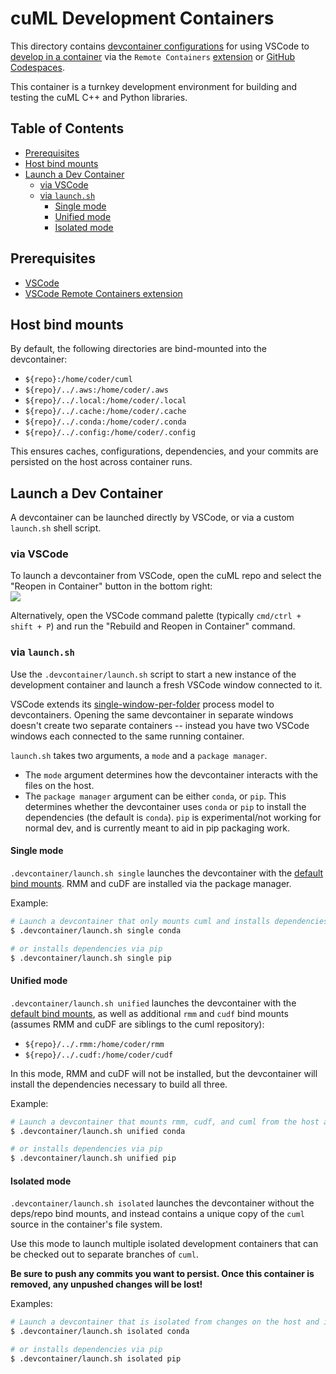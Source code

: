 # cuML Development Containers

This directory contains [devcontainer configurations](https://containers.dev/implementors/json_reference/) for using VSCode to [develop in a container](https://code.visualstudio.com/docs/devcontainers/containers) via the `Remote Containers` [extension](https://marketplace.visualstudio.com/items?itemName=ms-vscode-remote.remote-containers) or [GitHub Codespaces](https://github.com/codespaces).

This container is a turnkey development environment for building and testing the cuML C++ and Python libraries.

## Table of Contents

* [Prerequisites](#prerequisites)
* [Host bind mounts](#host-bind-mounts)
* [Launch a Dev Container](#launch-a-dev-container)
  * [via VSCode](#via-vscode)
  * [via `launch.sh`](#via-launchsh)
    * [Single mode](#single-mode)
    * [Unified mode](#unified-mode)
    * [Isolated mode](#isolated-mode)

## Prerequisites

* [VSCode](https://code.visualstudio.com/download)
* [VSCode Remote Containers extension](https://marketplace.visualstudio.com/items?itemName=ms-vscode-remote.remote-containers)

## Host bind mounts

By default, the following directories are bind-mounted into the devcontainer:

* `${repo}:/home/coder/cuml`
* `${repo}/../.aws:/home/coder/.aws`
* `${repo}/../.local:/home/coder/.local`
* `${repo}/../.cache:/home/coder/.cache`
* `${repo}/../.conda:/home/coder/.conda`
* `${repo}/../.config:/home/coder/.config`

This ensures caches, configurations, dependencies, and your commits are persisted on the host across container runs.

## Launch a Dev Container

A devcontainer can be launched directly by VSCode, or via a custom `launch.sh` shell script.

### via VSCode

To launch a devcontainer from VSCode, open the cuML repo and select the "Reopen in Container" button in the bottom right:<br/><img src="https://user-images.githubusercontent.com/178183/221771999-97ab29d5-e718-4e5f-b32f-2cdd51bba25c.png"/>

Alternatively, open the VSCode command palette (typically `cmd/ctrl + shift + P`) and run the "Rebuild and Reopen in Container" command.

### via `launch.sh`

Use the `.devcontainer/launch.sh` script to start a new instance of the development container and launch a fresh VSCode window connected to it.

VSCode extends its [single-window-per-folder](https://github.com/microsoft/vscode/issues/2686) process model to devcontainers. Opening the same devcontainer in separate windows doesn't create two separate containers -- instead you have two VSCode windows each connected to the same running container.

`launch.sh` takes two arguments, a `mode` and a `package manager`.

* The `mode` argument determines how the devcontainer interacts with the files on the host.
* The `package manager` argument can be either `conda`, or `pip`. This determines whether the devcontainer uses `conda` or `pip` to install the dependencies (the default is `conda`). `pip` is experimental/not working for normal dev, and is currently meant to aid in pip packaging work.

#### Single mode

`.devcontainer/launch.sh single` launches the devcontainer with the [default bind mounts](#host-bind-mounts). RMM and cuDF are installed via the package manager.

Example:
```bash
# Launch a devcontainer that only mounts cuml and installs dependencies via conda
$ .devcontainer/launch.sh single conda

# or installs dependencies via pip
$ .devcontainer/launch.sh single pip
```

#### Unified mode

`.devcontainer/launch.sh unified` launches the devcontainer with the [default bind mounts](#host-bind-mounts), as well as additional `rmm` and `cudf` bind mounts (assumes RMM and cuDF are siblings to the cuml repository):

* `${repo}/../.rmm:/home/coder/rmm`
* `${repo}/../.cudf:/home/coder/cudf`

In this mode, RMM and cuDF will not be installed, but the devcontainer will install the dependencies necessary to build all three.

Example:
```bash
# Launch a devcontainer that mounts rmm, cudf, and cuml from the host and installs dependencies via conda
$ .devcontainer/launch.sh unified conda

# or installs dependencies via pip
$ .devcontainer/launch.sh unified pip
```

#### Isolated mode

`.devcontainer/launch.sh isolated` launches the devcontainer without the deps/repo bind mounts, and instead contains a unique copy of the `cuml` source in the container's file system.

Use this mode to launch multiple isolated development containers that can be checked out to separate branches of `cuml`.

**Be sure to push any commits you want to persist. Once this container is removed, any unpushed changes will be lost!**

Examples:
```bash
# Launch a devcontainer that is isolated from changes on the host and installs dependencies via conda
$ .devcontainer/launch.sh isolated conda

# or installs dependencies via pip
$ .devcontainer/launch.sh isolated pip
```
